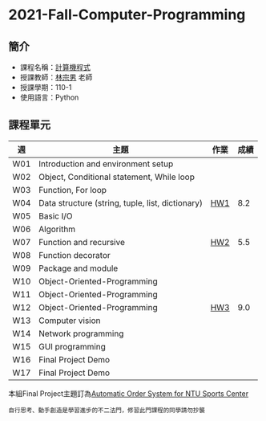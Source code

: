 # 2021-Fall-Computer-Programming
## 簡介
* 課程名稱：[計算機程式](https://coursemap.aca.ntu.edu.tw/course_map_all/course.php?code=901+10210)
* 授課教師：[林宗男](https://www.ee.ntu.edu.tw/profile1.php?teacher_id=901147) 老師
* 授課學期：110-1
* 使用語言：Python
 
## 課程單元
|週|主題|作業|成績|
|----|----|----|----|
|W01|Introduction and environment setup|||
|W02|Object, Conditional statement, While loop|||
|W03|Function, For loop|||
|W04|Data structure (string, tuple, list, dictionary)|[HW1](https://github.com/sleeping-psystudent/2021-Fall-Computer-Programming/tree/main/HW1)|8.2|
|W05|Basic I/O|||
|W06|Algorithm|||
|W07|Function and recursive|[HW2](https://github.com/sleeping-psystudent/2021-Fall-Computer-Programming/tree/main/HW2)|5.5|
|W08|Function decorator|||
|W09|Package and module|||
|W10|Object-Oriented-Programming|||
|W11|Object-Oriented-Programming|||
|W12|Object-Oriented-Programming|[HW3](https://github.com/sleeping-psystudent/2021-Fall-Computer-Programming/tree/main/HW3)|9.0|
|W13|Computer vision|||
|W14|Network programming|||
|W15|GUI programming|||
|W16|Final Project Demo|||
|W17|Final Project Demo||

本組Final Project主題訂為[Automatic Order System for NTU Sports Center](https://github.com/sleeping-psystudent/Automatic-Order-System-for-NTU-Sports-Center)

    自行思考、動手創造是學習進步的不二法門，修習此門課程的同學請勿抄襲
